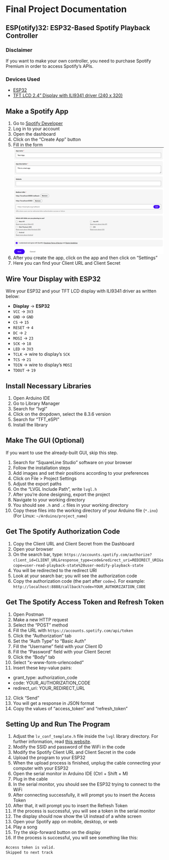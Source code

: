 # Final Project Documentation

## ESP(otify)32: ESP32-Based Spotify Playback Controller

### Disclaimer
If you want to make your own controller, you need to purchase Spotify Premium in order to access Spotify’s APIs.

### Devices Used
- [ESP32](https://tokopedia.link/NfQ2cDW3mKb)
- [TFT LCD 2.4” Display with ILI9341 driver (240 x 320)](https://tokopedia.link/SVTiKKR3mKb)

## Make a Spotify App
1. Go to [Spotify Developer](https://developer.spotify.com)
2. Log in to your account
3. Open the dashboard
4. Click on the “Create App” button
5. Fill in the form
   ![Create App Form](spotify-make-app.png)
6. After you create the app, click on the app and then click on “Settings”
7. Here you can find your Client URL and Client Secret

## Wire Your Display with ESP32
Wire your ESP32 and your TFT LCD display with ILI9341 driver as written below:
- **Display**	→ **ESP32**
- `VCC` 		    → `3V3`
- `GND` 		    → `GND`
- `CS`		    → `15`
- `RESET` 	    → `4`
- `DC` 		    → `2`
- `MOSI` 		    → `23`
- `SCK` 		    → `18`
- `LED` 		    → `3V3`
- `TCLK` 		    → wire to display’s `SCK`
- `TCS`		    → `21`
- `TDIN` 		    → wire to display’s `MOSI`
- `TDOUT` 	    → `19`

## Install Necessary Libraries
1. Open Arduino IDE
2. Go to Library Manager
3. Search for “lvgl”
4. Click on the dropdown, select the 8.3.6 version
5. Search for “TFT_eSPI”
6. Install the library

## Make The GUI (Optional)
If you want to use the already-built GUI, skip this step.

1. Search for “SquareLine Studio” software on your browser
2. Follow the installation steps
3. Add images and set their positions according to your preferences
4. Click on File > Project Settings
5. Adjust the export paths
6. On the “LVGL Include Path”, write `lvgl.h`
7. After you’re done designing, export the project
8. Navigate to your working directory
9. You should see `.h` and `.c` files in your working directory
10. Copy these files into the working directory of your Arduino file (`*.ino`) (For Linux: `~/Arduino/project_name`)

## Get The Spotify Authorization Code
1. Copy the Client URL and Client Secret from the Dashboard
2. Open your browser
3. On the search bar, type:
`https://accounts.spotify.com/authorize?client_id=CLIENT_URL&response_type=code&redirect_uri=REDIRECT_URI&scope=user-read-playback-state%20user-modify-playback-state`
4. You will be redirected to the redirect URI
5. Look at your search bar; you will see the authorization code
6. Copy the authorization code (the part after `code=`). For example:
`http://localhost:8888/callback?code=YOUR_AUTHORIZATION_CODE`

## Get The Spotify Access Token and Refresh Token
1. Open Postman
2. Make a new HTTP request
3. Select the “POST” method
4. Fill the URL with `https://accounts.spotify.com/api/token`
5. Click the “Authorization” tab
6. Set the “Auth Type” to “Basic Auth”
7. Fill the “Username” field with your Client ID
8. Fill the “Password” field with your Client Secret
9. Click the “Body” tab
10. Select “x-www-form-urlencoded”
11. Insert these key-value pairs:
 - grant_type: authorization_code
 - code: YOUR_AUTHORIZATION_CODE
 - redirect_uri: YOUR_REDIRECT_URL
12. Click “Send”
13. You will get a response in JSON format
14. Copy the values of “access_token” and “refresh_token”

## Setting Up and Run The Program
1. Adjust the `lv_conf_template.h` file inside the `lvgl` library directory. For further information, read [this website](https://docs.lvgl.io/master/get-started/quick-overview.html#add-lvgl-into-your-project).
2. Modify the SSID and password of the WiFi in the code
3. Modify the Spotify Client URL and Client Secret in the code
4. Upload the program to your ESP32
5. When the upload process is finished, unplug the cable connecting your computer with your ESP32
6. Open the serial monitor in Arduino IDE (Ctrl + Shift + M)
7. Plug in the cable
8. In the serial monitor, you should see the ESP32 trying to connect to the WiFi
9. After connecting successfully, it will prompt you to insert the Access Token
10. After that, it will prompt you to insert the Refresh Token
11. If the process is successful, you will see a token in the serial monitor
12. The display should now show the UI instead of a white screen
13. Open your Spotify app on mobile, desktop, or web
14. Play a song
15. Try the skip-forward button on the display
16. If the process is successful, you will see something like this:
 ```
 Access token is valid.
 Skipped to next track
 ```


